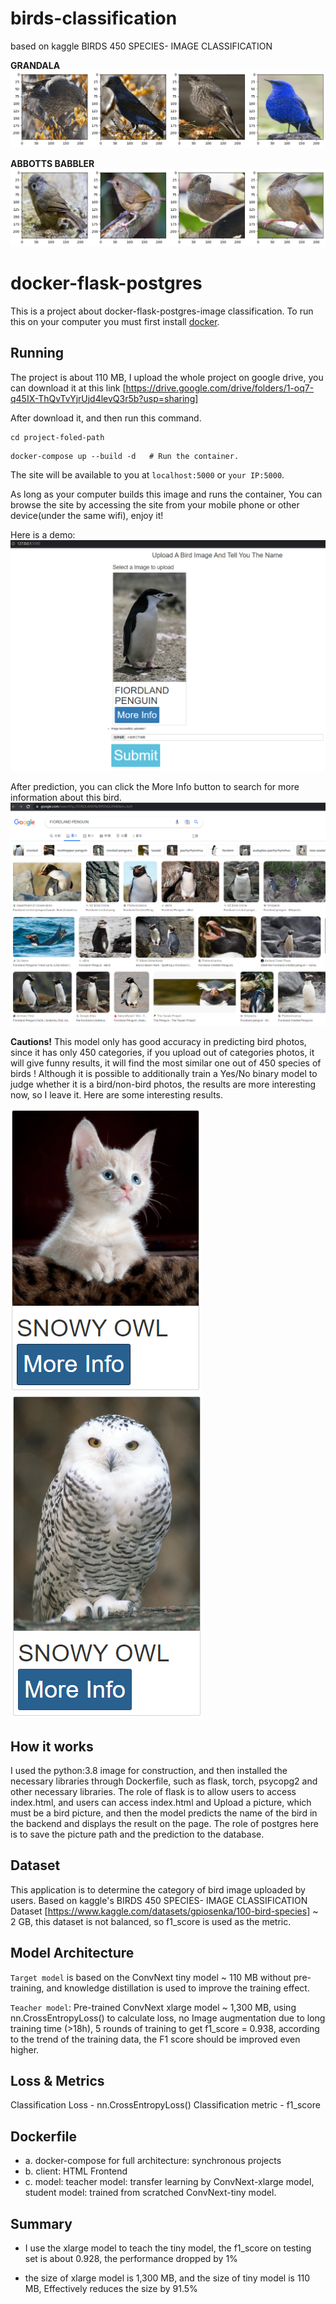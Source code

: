 # birds-classification
based on kaggle BIRDS 450 SPECIES- IMAGE CLASSIFICATION

<b>GRANDALA</b>
![alt text](https://github.com/hon20002000/birds-classification/blob/main/demo_images/GRANDALA.png "GRANDALA")

<b>ABBOTTS BABBLER</b>
![alt text](https://github.com/hon20002000/birds-classification/blob/main/demo_images/ABBOTTS%20BABBLER.png "ABBOTTS%20BABBLER")

# docker-flask-postgres

This is a project about docker-flask-postgres-image classification. To run this on your computer you must first install [docker](https://docs.docker.com/engine/installation/).

## Running

The project is about 110 MB, I upload the whole project on google drive, you can download it at this link [https://drive.google.com/drive/folders/1-oq7-q45IX-ThQvTvYjrUjd4levQ3r5b?usp=sharing]

After download it, and then run this command.
```
cd project-foled-path
```
```
docker-compose up --build -d   # Run the container.
```

The site will be available to you at `localhost:5000` or `your IP:5000`.

As long as your computer builds this image and runs the container, You can browse the site by accessing the site from your mobile phone or other device(under the same wifi), enjoy it!

Here is a demo:
![alt text](https://github.com/hon20002000/birds-classification/blob/main/demo_images/index.png "index")

After prediction, you can click the More Info button to search for more information about this bird.
![alt text](https://github.com/hon20002000/birds-classification/blob/main/demo_images/info.png "info")

<b>Cautions!</b>
This model only has good accuracy in predicting bird photos, since it has only 450 categories, if you upload out of categories photos, it will give funny results, it will find the most similar one out of 450 species of birds ! Although it is possible to additionally train a Yes/No binary model to judge whether it is a bird/non-bird photos, the results are more interesting now, so I leave it. Here are some interesting results.

![alt text](https://github.com/hon20002000/birds-classification/blob/main/demo_images/result1.png "result1")
![alt text](https://github.com/hon20002000/birds-classification/blob/main/demo_images/result2.png "result2")

## How it works

I used the python:3.8 image for construction, and then installed the necessary libraries through Dockerfile, such as flask, torch, psycopg2 and other necessary libraries. The role of flask is to allow users to access index.html, and users can access index.html and Upload a picture, which must be a bird picture, and then the model predicts the name of the bird in the backend and displays the result on the page. The role of postgres here is to save the picture path and the prediction to the database.

## Dataset

This application is to determine the category of bird image uploaded by users. Based on kaggle's BIRDS 450 SPECIES- IMAGE CLASSIFICATION Dataset [https://www.kaggle.com/datasets/gpiosenka/100-bird-species] ~ 2 GB, this dataset is not balanced, so f1_score is used as the metric.


## Model Architecture

`Target model` is based on the ConvNext tiny model ~ 110 MB without pre-training, and knowledge distillation is used to improve the training effect.

`Teacher model`: Pre-trained ConvNext xlarge model ~ 1,300 MB, using nn.CrossEntropyLoss() to calculate loss, no Image augmentation due to long training time (>18h), 5 rounds of training to get f1_score = 0.938, according to the trend of the training data, the F1 score should be improved even higher.

## Loss & Metrics

Classification Loss - nn.CrossEntropyLoss()
Classification metric - f1_score

## Dockerfile

- a. docker-compose for full architecture: synchronous projects
- b. client: HTML Frontend
- c. model: teacher model: transfer learning by ConvNext-xlarge model, student model: trained from scratched ConvNext-tiny model.

## Summary

- I use the xlarge model to teach the tiny model, the f1_score on testing set is about 0.928, the performance dropped by 1%

- the size of xlarge model is 1,300 MB, and the size of tiny model is 110 MB, Effectively reduces the size by 91.5%
